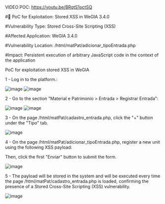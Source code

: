 VIDEO POC: https://youtu.be/BRqtS1octSQ

#📄 PoC for Exploitation: Stored XSS in WeGIA 3.4.0

#Vulnerability Type: Stored Cross-Site Scripting (XSS)

#Affected Application: WeGIA 3.4.0

#Vulnerability Location: /html/matPat/adicionar_tipoEntrada.php

#Impact: Persistent execution of arbitrary JavaScript code in the context of the application

PoC for exploitation stored XSS in WeGIA


1 - Log in to the platform.:

![image](https://github.com/user-attachments/assets/76cecfdf-459b-46e0-ba6f-eb770523416f)
![image](https://github.com/user-attachments/assets/cea6f28e-44cd-43df-8e81-917bd8c82b71)

2 - Go to the section "Material e Patrimonio > Entrada > Registrar Entrada":

![image](https://github.com/user-attachments/assets/1ff05216-feaf-4b55-a2c7-023a411f5672)
![image](https://github.com/user-attachments/assets/f04358a6-4318-477e-856b-251678c1f6ae)

3 - On the page /html/matPat/cadastro_entrada.php, click the "+" button under the "Tipo" tab.

![image](https://github.com/user-attachments/assets/05620740-cc79-4a4c-8274-d712f52e22e5)

4 - On the page /html/matPat/adicionar_tipoEntrada.php, register a new unit using the following XSS payload:

<script>alert('Poc VulDB')</script>
Then, click the first "Enviar" button to submit the form.

![image](https://github.com/user-attachments/assets/bff90fa2-91ed-44f6-8209-a03a34e1a44a)

5 - The payload will be stored in the system and will be executed every time the page /html/matPat/cadastro_entrada.php is loaded, confirming the presence of a Stored Cross-Site Scripting (XSS) vulnerability.

![image](https://github.com/user-attachments/assets/3910b7a5-b25c-4ba5-ad58-67cff686469b)
